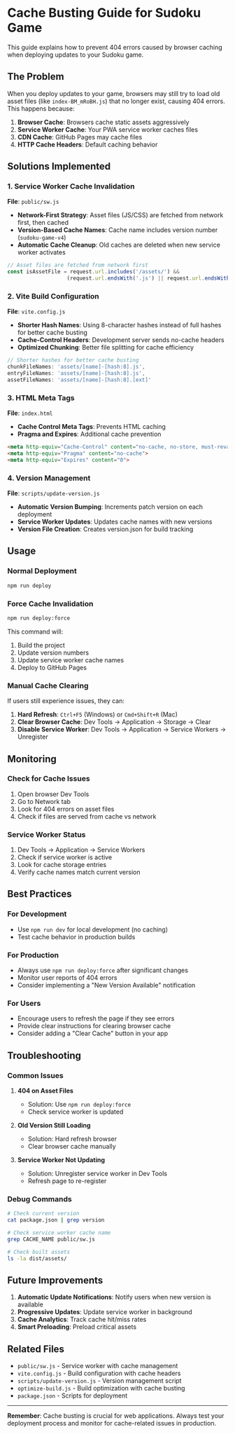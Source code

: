 # Cache Busting Guide for Sudoku Game

This guide explains how to prevent 404 errors caused by browser caching when deploying updates to your Sudoku game.

## The Problem

When you deploy updates to your game, browsers may still try to load old asset files (like `index-BM_mRoBH.js`) that no longer exist, causing 404 errors. This happens because:

1. **Browser Cache**: Browsers cache static assets aggressively
2. **Service Worker Cache**: Your PWA service worker caches files
3. **CDN Cache**: GitHub Pages may cache files
4. **HTTP Cache Headers**: Default caching behavior

## Solutions Implemented

### 1. Service Worker Cache Invalidation

**File**: `public/sw.js`

- **Network-First Strategy**: Asset files (JS/CSS) are fetched from network first, then cached
- **Version-Based Cache Names**: Cache name includes version number (`sudoku-game-v4`)
- **Automatic Cache Cleanup**: Old caches are deleted when new service worker activates

```javascript
// Asset files are fetched from network first
const isAssetFile = request.url.includes('/assets/') && 
                   (request.url.endsWith('.js') || request.url.endsWith('.css'));
```

### 2. Vite Build Configuration

**File**: `vite.config.js`

- **Shorter Hash Names**: Using 8-character hashes instead of full hashes for better cache busting
- **Cache-Control Headers**: Development server sends no-cache headers
- **Optimized Chunking**: Better file splitting for cache efficiency

```javascript
// Shorter hashes for better cache busting
chunkFileNames: 'assets/[name]-[hash:8].js',
entryFileNames: 'assets/[name]-[hash:8].js',
assetFileNames: 'assets/[name]-[hash:8].[ext]'
```

### 3. HTML Meta Tags

**File**: `index.html`

- **Cache Control Meta Tags**: Prevents HTML caching
- **Pragma and Expires**: Additional cache prevention

```html
<meta http-equiv="Cache-Control" content="no-cache, no-store, must-revalidate">
<meta http-equiv="Pragma" content="no-cache">
<meta http-equiv="Expires" content="0">
```

### 4. Version Management

**File**: `scripts/update-version.js`

- **Automatic Version Bumping**: Increments patch version on each deployment
- **Service Worker Updates**: Updates cache names with new versions
- **Version File Creation**: Creates version.json for build tracking

## Usage

### Normal Deployment
```bash
npm run deploy
```

### Force Cache Invalidation
```bash
npm run deploy:force
```

This command will:
1. Build the project
2. Update version numbers
3. Update service worker cache names
4. Deploy to GitHub Pages

### Manual Cache Clearing

If users still experience issues, they can:

1. **Hard Refresh**: `Ctrl+F5` (Windows) or `Cmd+Shift+R` (Mac)
2. **Clear Browser Cache**: Dev Tools → Application → Storage → Clear
3. **Disable Service Worker**: Dev Tools → Application → Service Workers → Unregister

## Monitoring

### Check for Cache Issues

1. Open browser Dev Tools
2. Go to Network tab
3. Look for 404 errors on asset files
4. Check if files are served from cache vs network

### Service Worker Status

1. Dev Tools → Application → Service Workers
2. Check if service worker is active
3. Look for cache storage entries
4. Verify cache names match current version

## Best Practices

### For Development
- Use `npm run dev` for local development (no caching)
- Test cache behavior in production builds

### For Production
- Always use `npm run deploy:force` after significant changes
- Monitor user reports of 404 errors
- Consider implementing a "New Version Available" notification

### For Users
- Encourage users to refresh the page if they see errors
- Provide clear instructions for clearing browser cache
- Consider adding a "Clear Cache" button in your app

## Troubleshooting

### Common Issues

1. **404 on Asset Files**
   - Solution: Use `npm run deploy:force`
   - Check service worker is updated

2. **Old Version Still Loading**
   - Solution: Hard refresh browser
   - Clear browser cache manually

3. **Service Worker Not Updating**
   - Solution: Unregister service worker in Dev Tools
   - Refresh page to re-register

### Debug Commands

```bash
# Check current version
cat package.json | grep version

# Check service worker cache name
grep CACHE_NAME public/sw.js

# Check built assets
ls -la dist/assets/
```

## Future Improvements

1. **Automatic Update Notifications**: Notify users when new version is available
2. **Progressive Updates**: Update service worker in background
3. **Cache Analytics**: Track cache hit/miss rates
4. **Smart Preloading**: Preload critical assets

## Related Files

- `public/sw.js` - Service worker with cache management
- `vite.config.js` - Build configuration with cache headers
- `scripts/update-version.js` - Version management script
- `optimize-build.js` - Build optimization with cache busting
- `package.json` - Scripts for deployment

---

**Remember**: Cache busting is crucial for web applications. Always test your deployment process and monitor for cache-related issues in production.
